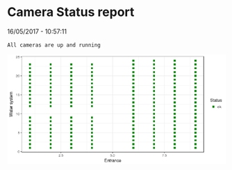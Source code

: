 Camera Status report
================
16/05/2017 - 10:57:11

    All cameras are up and running

![](camreport_files/figure-markdown_github/unnamed-chunk-2-1.png)
